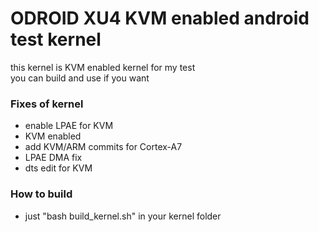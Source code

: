 ODROID XU4 KVM enabled android test kernel
===========
this kernel is KVM enabled kernel for my test<br/>
you can build and use if you want

### Fixes of kernel
* enable LPAE for KVM
* KVM enabled
* add KVM/ARM commits for Cortex-A7
* LPAE DMA fix
* dts edit for KVM

### How to build
* just "bash build_kernel.sh" in your kernel folder
